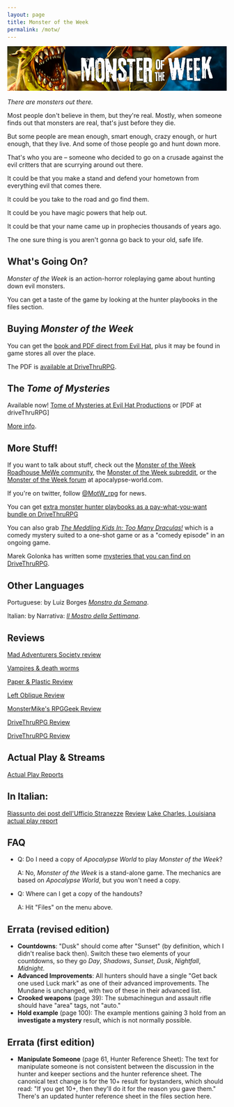 ```yaml
---
layout: page
title: Monster of the Week
permalink: /motw/
---
```

![Monster of the Week](/images/MOTW-Page-Header.jpg)

*There are monsters out there.*
    
Most people don't believe in them, but they're real. Mostly, when someone finds out that monsters are real, that's just before they die.

But some people are mean enough, smart enough, crazy enough, or hurt enough, that they live. And some of those people go and hunt down more.

That's who you are – someone who decided to go on a crusade against the evil critters that are scurrying around out there.

It could be that you make a stand and defend your hometown from everything evil that comes there.

It could be you take to the road and go find them.

It could be you have magic powers that help out.

It could be that your name came up in prophecies thousands of years ago.

The one sure thing is you aren't gonna go back to your old, safe life.

What's Going On?
----------------
_Monster of the Week_ is an action-horror roleplaying game about hunting down evil monsters.

You can get a taste of the game by looking at the hunter playbooks in the files section.

Buying _Monster of the Week_
-----------------------
You can get the [book and PDF direct from Evil Hat](https://www.evilhat.com/store/index.php?main_page=advanced_search_result&search_in_description=1&keyword=Monster+of+the+Week&x=0&y=0), plus it may be found in game stores all over the place.

The PDF is [available at DriveThruRPG](http://drivethrurpg.com/product/143518/Monster-of-the-Week?affiliate_id=44653).

The _Tome of Mysteries_
---------------------
Available now! [Tome of Mysteries at Evil Hat Productions](https://www.evilhat.com/home/monster-of-the-week-tome-of-mysteries/) or [PDF at driveThruRPG]

[More info](/tome_of_mysteries).

More Stuff!
--------------------
If you want to talk about stuff, check out the [Monster of the Week Roadhouse MeWe community](https://mewe.com/join/monster_of_the_week_roadhouse), the [Monster of the Week subreddit](https://www.reddit.com/r/monsteroftheweek/), or the [Monster of the Week forum](http://apocalypse-world.com/forums/index.php?board=33.0) at apocalypse-world.com.

If you're on twitter, follow [@MotW_rpg](https://twitter.com/MotW_rpg) for news.

You can get [extra monster hunter playbooks as a pay-what-you-want bundle on DriveThruRPG](http://rpg.drivethrustuff.com/product/130278/Monster-of-the-Week-Reinforcements?affiliate_id=44653)

You can also grab [_The Meddling Kids In: Too Many Draculas!_](http://drivethrurpg.com/product/141243/The-Meddling-Kids-In-Too-Many-Draculas?affiliate_id=44653) which is a comedy mystery suited to a one-shot game or as a "comedy episode" in an ongoing game.

Marek Golonka has written some [mysteries that you can find on DriveThruRPG](https://www.drivethrurpg.com/browse.php?keywords=monster+of+the+week+marek+golonka).

Other Languages
---------------
Portuguese: by Luiz Borges [_Monstro da Semana_](https://monstrodasemana.wordpress.com/).

Italian: by Narrativa: [_Il Mostro della Settimana_](http://www.narrattiva.it/giochi/il-mostro-della-settimana).

Reviews
-------
[Mad Adventurers Society review](http://www.madadventurers.com/finding-the-fun-monster-of-the-week/)

[Vampires & death worms](http://rpggeek.com/thread/828155/hunting-vampires-mongolian-death-worms-and-terrors)

[Paper & Plastic Review](http://atoolongurl.blogspot.it/2012/09/review-monster-of-week.html)

[Left Oblique Review](http://leftoblique.net/news/show_article.php?index=2643)

[MonsterMike's RPGGeek Review](http://rpggeek.com/thread/952218/monster-of-the-week-i-read-this-book-and-now-i-h)

[DriveThruRPG Review](http://rpg.drivethrustuff.com/product_reviews_info.php?&reviews_id=94640&products_id=108308)

[DriveThruRPG Review](http://rpg.drivethrustuff.com/product_reviews_info.php?&reviews_id=88303&products_id=108308)

Actual Play & Streams
---------------------

[Actual Play Reports](/motw_actual_plays)


In Italian:
-----------

[Riassunto dei post dell'Ufficio Stranezze](http://elementifiniti.blogspot.it/2013/07/riassunto-dei-post-dellufficio-stranezze.html)
[Review](http://gdroggi.blogspot.it/2012/08/recensione-monster-of-week.html)
[Lake Charles, Louisiana actual play report](http://www.gentechegioca.it/smf/index.php/topic,7867.0.html)

FAQ
---

* Q: Do I need a copy of *Apocalypse World* to play *Monster of the Week*?

  A: No, *Monster of the Week* is a stand-alone game. The mechanics are based on *Apocalypse World*, but you won't need a copy.

* Q: Where can I get a copy of the handouts?

  A: Hit "Files" on the menu above.


Errata (revised edition)
----------------------

* **Countdowns**: "Dusk" should come after "Sunset" (by definition, which I didn't realise back then). Switch these two elements of your countdowns, so they go *Day*, *Shadows*, *Sunset*, *Dusk*, *Nightfall*, *Midnight*.
* **Advanced Improvements**: All hunters should have a single "Get back one used Luck mark" as one of their advanced improvements. The Mundane is unchanged, with two of these in their advanced list.
* **Crooked weapons** (page 39): The submachinegun and assault rifle should have "area" tags, not "auto."
* **Hold example** (page 100): The example mentions gaining 3 hold from an **investigate a mystery** result, which is not normally possible. 

Errata (first edition)
----------------------

* **Manipulate Someone** (page 61, Hunter Reference Sheet): The text for manipulate someone is not consistent between the discussion in the hunter and keeper sections and the hunter reference sheet. The canonical text change is for the 10+ result for bystanders, which should read: "If you get 10+, then they'll do it for the reason you gave them." There's an updated hunter reference sheet in the files section here.